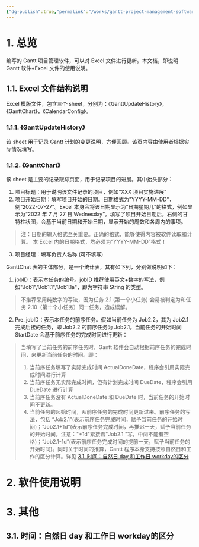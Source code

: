```yaml
---
{"dg-publish":true,"permalink":"/works/gantt-project-management-software-handbook/"}
---
```



# 1. 总览
编写的 Gantt 项目管理软件，可以对 Excel 文件进行更新。本文档，即说明 Gantt 软件+Excel 文件的使用说明。
## 1.1. Excel 文件结构说明
Excel 模版文件，包含三个 sheet，分别为：《GanttUpdateHistory》，《GanttChart》，《CalendarConfig》。

### 1.1.1. 《GanttUpdateHistory》
该 sheet 用于记录 Gantt 计划的变更说明，方便回顾。该页内容由使用者根据实际情况填写。

### 1.1.2. 《GanttChart》
该 sheet 是主要的记录跟踪页面，用于记录项目的进展。其中抬头部分：
1. 项目标题：用于说明该文件记录的项目，例如“XXX 项目实施进展”
2. 项目开始日期：填写项目开始的日期。日期格式为"YYYY-MM-DD"，例“2022-07-27”。Excel 本身会将该日期显示为“日期星期几”的格式，例如显示为“2022 年 7 月 27 日 Wednesday”。填写了项目开始日期后，右侧的甘特柱状图，会基于当前日期和开始日期，显示开始的周数和各周内的事项。
> 注：日期的输入格式至关重要。正确的格式，能够使得内容被软件读取和计算。
> 本 Excel 内的日期格式，均必须为“YYYY-MM-DD”格式！

3. 项目经理：填写负责人名称 (可不填写)

GanttChat 表的主体部分，是一个统计表，其有如下列，分别做说明如下：
1. jobID：表示本任务的编号。jobID 推荐使用英文+数字的写法，例如"Job1","Job1.1","Job1.1a"，即为字符串 String 的类型。
> 不推荐采用纯数字的写法，因为任务 2.1 (第一个小任务) 会易被判定为和任务 2.10（第十个小任务）同一任务，造成误解。

2. Pre_jobID：表示本任务的前序任务。假如当前任务为 Job2.2，其为 Job2.1 完成后接的任务，即 Job2.2 的前序任务为 Job2.1。当前任务的开始时间 StartDate 会基于前序任务的完成时间进行更新：
> 当填写了当前任务的前序任务时，Gantt 软件会自动根据前序任务的完成时间，来更新当前任务的时间。即：
> 1. 当前序任务填写了实际完成时间 ActualDoneDate，程序会引用实际完成时间进行计算
> 2. 当前序任务无实际完成时间，但有计划完成时间 DueDate，程序会引用 DueDate 进行计算
> 3. 当前序任务没有 ActualDoneDate 和 DueDate 时，当前任务的开始时间不更新。
> 4. 当前任务的起始时间，从前序任务的完成时间更新过来。前序任务的写法，包括 “Job2.1”(表示前序任务完成时间，赋予当前任务的开始时间)；“Job2.1+1d”(表示前序任务完成时间，再推迟一天，赋予当前任务的开始时间。注意："+1d"紧接着"Job2.1 "写，中间不能有空格)；“Job2.1-1d”(表示前序任务完成时间的提前一天，赋予当前任务的开始时间)。同时关于时间的推算，Gantt 程序本身支持按照自然日和工作的区分计算。详见 [3.1. 时间：自然日 day 和工作日 workday的区分](Gantt_Project-Management_Software_Handbook.md#3.1.%20时间：自然日%20day%20和工作日%20workday的区分)



# 2. 软件使用说明
# 3. 其他
## 3.1. 时间：自然日 day 和工作日 workday的区分



